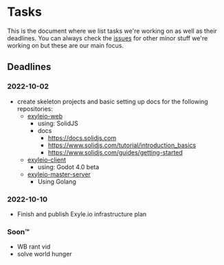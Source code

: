 # Tasks

This is the document where we list tasks we're working on
as well as their deadlines. You can always check the
[issues](https://github.com/exyleio/exyleio/issues) for
other minor stuff we're working on but these are our main
focus.

## Deadlines

### 2022-10-02

- create skeleton projects and basic setting up docs for the following repositories:
  - [exyleio-web](https://github.com/exyleio/exyleio-web)
    - using: SolidJS
    - docs
      - https://docs.solidjs.com
      - https://www.solidjs.com/tutorial/introduction_basics
      - https://www.solidjs.com/guides/getting-started
  - [exyleio-client](https://github.com/exyleio/exyleio-client)
    - using: Godot 4.0 beta
  - [exyleio-master-server](https://github.com/exyleio/exyleio-master-server)
    - Using Golang

### 2022-10-10

- Finish and publish Exyle.io infrastructure plan

### Soon™

- WB rant vid
- solve world hunger
